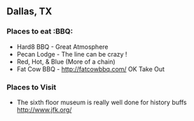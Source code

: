 
## Dallas, TX

### Places to eat :BBQ:
- Hard8 BBQ - Great Atmosphere
- Pecan Lodge - The line can be crazy !
- Red, Hot, & Blue (More of a chain)
- Fat Cow BBQ - http://fatcowbbq.com/    OK Take Out

### Places to Visit
- The sixth floor museum is really well done for history buffs  http://www.jfk.org/ 

